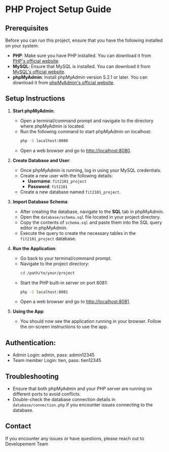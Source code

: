 # PHP Project Setup Guide

## Prerequisites

Before you can run this project, ensure that you have the following installed on your system:

- **PHP**: Make sure you have PHP installed. You can download it from [PHP's official website](https://www.php.net/downloads).
- **MySQL**: Ensure that MySQL is installed. You can download it from [MySQL's official website](https://dev.mysql.com/downloads/).
- **phpMyAdmin**: Install phpMyAdmin version 5.2.1 or later. You can download it from [phpMyAdmin's official website](https://www.phpmyadmin.net/downloads/).

## Setup Instructions

1. **Start phpMyAdmin**:
    - Open a terminal/command prompt and navigate to the directory where phpMyAdmin is located.
    - Run the following command to start phpMyAdmin on localhost:
      ```bash
      php -S localhost:8080
      ```
    - Open a web browser and go to [http://localhost:8080](http://localhost:8080).

2. **Create Database and User**:
    - Once phpMyAdmin is running, log in using your MySQL credentials.
    - Create a new user with the following details:
        - **Username**: `fit2101_project`
        - **Password**: `fit2101`
    - Create a new database named `fit2101_project`.

3. **Import Database Schema**:
    - After creating the database, navigate to the **SQL** tab in phpMyAdmin.
    - Open the `database/schema.sql` file located in your project directory.
    - Copy the contents of `schema.sql` and paste them into the SQL query editor in phpMyAdmin.
    - Execute the query to create the necessary tables in the `fit2101_project` database.

4. **Run the Application**:
    - Go back to your terminal/command prompt.
    - Navigate to the project directory:
      ```bash
      cd /path/to/your/project
      ```
    - Start the PHP built-in server on port 8081:
      ```bash
      php -S localhost:8081
      ```
    - Open a web browser and go to [http://localhost:8081](http://localhost:8081).

5. **Using the App**:
    - You should now see the application running in your browser. Follow the on-screen instructions to use the app.

## Authentication:
- Admin Login: admin, pass: admin12345
- Team member Login: tien, pass: tien12345

## Troubleshooting

- Ensure that both phpMyAdmin and your PHP server are running on different ports to avoid conflicts.
- Double-check the database connection details in `database/connection.php` if you encounter issues connecting to the database.

## Contact

If you encounter any issues or have questions, please reach out to Developement Team

